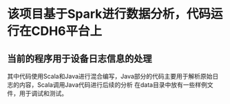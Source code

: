 # 该项目基于Spark进行数据分析，代码运行在CDH6平台上

## 当前的程序用于设备日志信息的处理

其中代码使用Scala和Java进行混合编写，Java部分的代码主要用于解析原始日志的内容，Scala调用Java代码进行后续的分析
在data目录中放有一些样例文件，用于调试和测试。